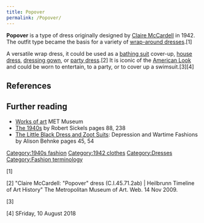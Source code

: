 ```yaml
---
title: Popover
permalink: /Popover/
---
```


**Popover** is a type of dress originally designed by [Claire
McCardell](/Claire_McCardell "wikilink") in 1942. The outfit type became
the basis for a variety of [wrap-around
dresses](/wrap_dress "wikilink").[1]

A versatile wrap dress, it could be used as a [bathing
suit](/bathing_suit "wikilink") cover-up, [house
dress](/house_dress "wikilink"), [dressing
gown](/dressing_gown "wikilink"), or [party
dress](/party_dress "wikilink").[2] It is iconic of the [American
Look](/American_Look_(fashion_movement) "wikilink") and could be worn to
entertain, to a party, or to cover up a swimsuit.[3][4]

## References

## Further reading

-   [Works of
    art](http://www.metmuseum.org/toah/works-of-art/C.I.45.71.2ab) MET
    Museum
-   [The
    1940s](https://books.google.com/books?id=G4IkgU7jpLwC&pg=PA88&#v=onepage&q&f=false)
    by Robert Sickels pages 88, 238
-   [The Little Black Dress and Zoot
    Suits](https://books.google.com/books?id=D_Nv-hBkOwUC&pg=PA45#v=onepage&q&f=false):
    Depression and Wartime Fashions by Alison Behnke pages 45, 54

[Category:1940s fashion](/Category:1940s_fashion "wikilink")
[Category:1942 clothes](/Category:1942_clothes "wikilink")
[Category:Dresses](/Category:Dresses "wikilink") [Category:Fashion
terminology](/Category:Fashion_terminology "wikilink")

[1]

[2] "Claire McCardell: "Popover" dress (C.I.45.71.2ab) \| Heilbrunn
Timeline of Art History" The Metropolitan Museum of Art. Web. 14 Nov
2009.

[3]

[4] SFriday, 10 August 2018